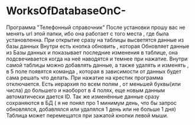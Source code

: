 # WorksOfDatabaseOnC-
Программа "Телефонный справочник"
После установки прошу вас не менять url этой папки, ибо она работает с того места , где была установленна.
При открытие сразу на таблицы высветятся данные из базы данных
Внутри есть кнопка обновить , которая Обновляет данные из Базы данных и показывает последние изменения в таблице, она подсвечивается когда на неё наводятся и темнее при нажатие.
Внутри самой таблицы можно добавлять данные, а также удалять и изменять , в 5 поле появятся команда , которая в зависимости от данных будет сама решать что делать.
При нажатие на крестик программа отключается.
Есть иерархия по всем полям , от меньшей буквы(или числа) до большего и наоборот в 4 полях, еще новым данным автоматически дается ID.
Так же изменённые данные сразу сохраняются в БД ( я не понял про 1 минимум день, что бы запрос обновлялся, добавлялся или удалялся 1 день или не больше 1 дня)
Таблица может перемещатся при зажатой кнопки левой мыши.
